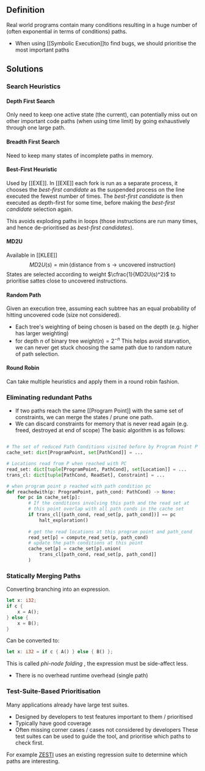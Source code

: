 ## Definition
Real world programs contain many conditions resulting in a huge number of (often exponential in terms of conditions) paths.
- When using [[Symbolic Execution]]to find bugs, we should prioritise the most important paths
## Solutions
### Search Heuristics

#### Depth First Search
Only need to keep one active state (the current), can potentially miss out on other important code paths (when using time limit) by going exhaustively through one large path.
#### Breadth First Search
Need to keep many states of incomplete paths in memory.
#### Best-First Heuristic
Used by [[EXE]]. In [[EXE]] each fork is run as a separate process, it chooses the *best-first candidate* as the suspended process on the line executed the fewest number of times.
The *best-first candidate* is then executed as depth-first for some time, before making the *best-first candidate* selection again.

This avoids exploding paths in loops (those instructions are run many times, and hence de-prioritised as *best-first candidates*).
#### MD2U
Available in [[KLEE]]
$$MD2U(s) = \min\left(\text{distance from s} \to \text{uncovered instruction} \right)$$
States are selected according to weight $\cfrac{1}{MD2U(s)^2}$ to prioritise sattes close to uncovered instructions.
#### Random Path
Given an execution tree, assuming each subtree has an equal probability of hitting uncovered code (size not considered).
- Each tree's weighting of being chosen is based on the depth (e.g. higher has larger weighting)
- for depth $n$ of binary tree $weight(n) = 2^{-n}$
This helps avoid starvation, we can never get stuck choosing the same path due to random nature of path selection.
#### Round Robin
Can take multiple heuristics and apply them in a round robin fashion.
### Eliminating redundant Paths
- If two paths reach the same [[Program Point]] with the same set of constraints, we can merge the states / prune one path.
- We can discard constraints for memory that is never read again (e.g. freed, destroyed at end of scope)
The basic algorithm is as follows:
```python

# The set of reduced Path Conditions visited before by Program Point P
cache_set: dict[ProgramPoint, set[PathCond]] = ...

# Locations read from P when reached with PC
read_set: dict[tuple[ProgramPoint, PathCond], set[Location]] = ...
trans_cl: dict[tuple[PathCond, ReadSet], Constraint] = ...

# when program point p reached with path condition pc
def reachedwith(p: ProgramPoint, path_cond: PathCond) -> None:	
	for pc in cache_set[p]:
		# If the conditions involving this path and the read set at 
		# this point overlap with all path conds in the cache set
		if trans_cl[(path_cond, read_set[p, path_cond])] == pc
			halt_exploration()
		
		# get the read locations at this program point and path_cond 
		read_set[p] = compute_read_set(p, path_cond)
		# update the path conditions at this point 
		cache_set[p] = cache_set[p].union(
			trans_cl[path_cond, read_set[p, path_cond]] 
		)
```
### Statically Merging Paths
Converting branching into an expression.
```rust
let x: i32;
if c {
	x = A();
} else {
	x = B();
}
```
Can be converted to:
```rust
let x: i32 = if c { A() } else { B() }; 
```
This is called *phi-node folding* , the expression must be side-affect less.
- There is no overhead runtime overhead (single path)
### Test-Suite-Based Prioritisation
Many applications already have large test suites.
- Designed by developers to test features important to them / prioritised
- Typically have good coverage
- Often missing corner cases / cases not considered by developers
These test suites can be used to guide the tool, and prioritise which paths to check first.

For example [ZESTI](https://www.doc.ic.ac.uk/~cristic/papers/zesti-icse-12.pdf) uses an existing regression suite to determine which paths are interesting.